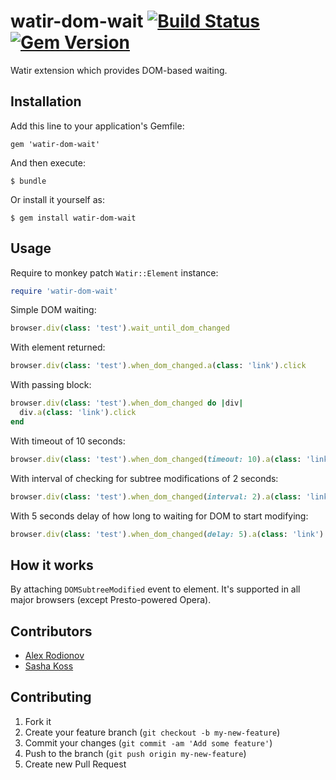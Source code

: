 # watir-dom-wait [![Build Status](https://travis-ci.org/p0deje/watir-dom-wait.png?branch=master)](https://travis-ci.org/p0deje/watir-dom-wait) [![Gem Version](https://badge.fury.io/rb/watir-dom-wait.png)](http://badge.fury.io/rb/watir-dom-wait)

Watir extension which provides DOM-based waiting.

## Installation

Add this line to your application's Gemfile:

    gem 'watir-dom-wait'

And then execute:

    $ bundle

Or install it yourself as:

    $ gem install watir-dom-wait

## Usage

Require to monkey patch `Watir::Element` instance:

```ruby
require 'watir-dom-wait'
```

Simple DOM waiting:

```ruby
browser.div(class: 'test').wait_until_dom_changed
```

With element returned:

```ruby
browser.div(class: 'test').when_dom_changed.a(class: 'link').click
```

With passing block:

```ruby
browser.div(class: 'test').when_dom_changed do |div|
  div.a(class: 'link').click
end
```

With timeout of 10 seconds:

```ruby
browser.div(class: 'test').when_dom_changed(timeout: 10).a(class: 'link').click
```

With interval of checking for subtree modifications of 2 seconds:

```ruby
browser.div(class: 'test').when_dom_changed(interval: 2).a(class: 'link').click
```

With 5 seconds delay of how long to waiting for DOM to start modifying:

```ruby
browser.div(class: 'test').when_dom_changed(delay: 5).a(class: 'link').click
```

## How it works

By attaching `DOMSubtreeModified` event to element. It's supported in all major browsers (except Presto-powered Opera).

## Contributors

* [Alex Rodionov](https://github.com/p0deje)
* [Sasha Koss](https://github.com/kossnocorp)

## Contributing

1. Fork it
2. Create your feature branch (`git checkout -b my-new-feature`)
3. Commit your changes (`git commit -am 'Add some feature'`)
4. Push to the branch (`git push origin my-new-feature`)
5. Create new Pull Request
